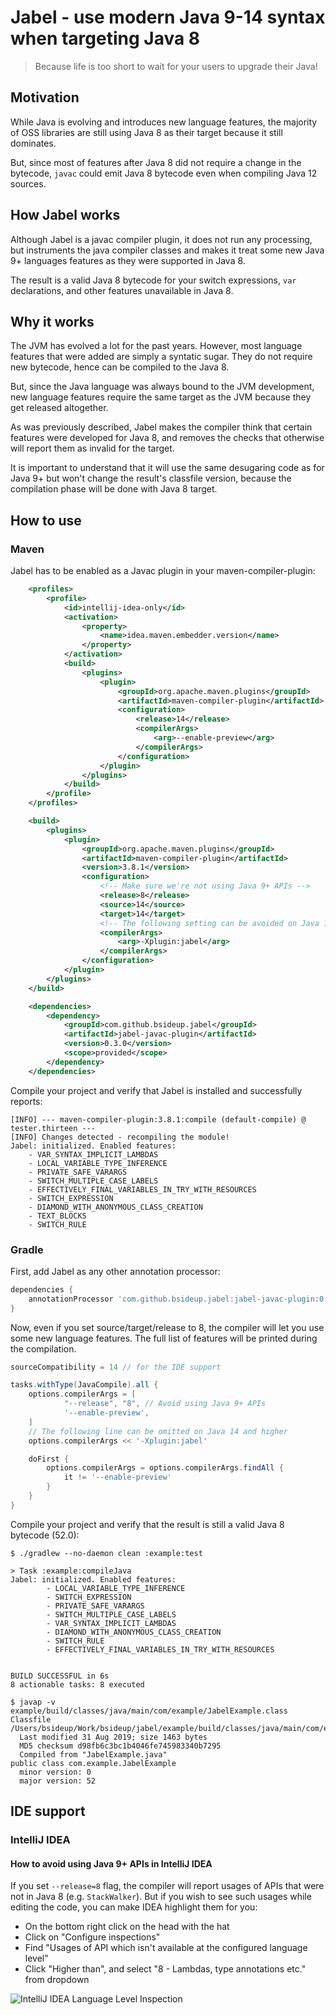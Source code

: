 # Jabel - use modern Java 9-14 syntax when targeting Java 8

> Because life is too short to wait for your users to upgrade their Java!


## Motivation

While Java is evolving and introduces new language features, the majority of OSS libraries
are  still using Java 8 as their target because it still dominates.

But, since most of features after Java 8 did not require a change in the bytecode,
`javac` could emit Java 8 bytecode even when compiling Java 12 sources.

## How Jabel works

Although Jabel is a javac compiler plugin, it does not run any processing,
but instruments the java compiler classes and makes it treat some new Java 9+ languages features
as they were supported in Java 8.

The result is a valid Java 8 bytecode for your switch expressions, `var` declarations,
and other features unavailable in Java 8.

## Why it works

The JVM has evolved a lot for the past years. However, most language features
that were added are simply a syntatic sugar. 
They do not require new bytecode, hence can be compiled to the Java 8.

But, since the Java language was always bound to the JVM development, new language features
require the same target as the JVM because they get released altogether.  

As was previously described, Jabel makes the compiler think that certain features were developed
for Java 8, and removes the checks that otherwise will report them as invalid for the target.

It is important to understand that it will use the same desugaring code as for Java 9+ but won't change
the result's classfile version, because the compilation phase will be done with Java 8 target.

## How to use

### Maven
Jabel has to be enabled as a Javac plugin in your maven-compiler-plugin:
```xml
    <profiles>
        <profile>
            <id>intellij-idea-only</id>
            <activation>
                <property>
                    <name>idea.maven.embedder.version</name>
                </property>
            </activation>
            <build>
                <plugins>
                    <plugin>
                        <groupId>org.apache.maven.plugins</groupId>
                        <artifactId>maven-compiler-plugin</artifactId>
                        <configuration>
                            <release>14</release>
                            <compilerArgs>
                                <arg>--enable-preview</arg>
                            </compilerArgs>
                        </configuration>
                    </plugin>
                </plugins>
            </build>
        </profile>
    </profiles>

    <build>
        <plugins>
            <plugin>
                <groupId>org.apache.maven.plugins</groupId>
                <artifactId>maven-compiler-plugin</artifactId>
                <version>3.8.1</version>
                <configuration>
                    <!-- Make sure we're not using Java 9+ APIs -->
                    <release>8</release>
                    <source>14</source>
                    <target>14</target>
                    <!-- The following setting can be avoided on Java 14 and higher -->
                    <compilerArgs>
                        <arg>-Xplugin:jabel</arg>
                    </compilerArgs>
                </configuration>
            </plugin>
        </plugins>
    </build>

    <dependencies>
        <dependency>
            <groupId>com.github.bsideup.jabel</groupId>
            <artifactId>jabel-javac-plugin</artifactId>
            <version>0.3.0</version>
            <scope>provided</scope>
        </dependency>
    </dependencies>
```

Compile your project and verify that Jabel is installed and successfully reports:
```
[INFO] --- maven-compiler-plugin:3.8.1:compile (default-compile) @ tester.thirteen ---
[INFO] Changes detected - recompiling the module!
Jabel: initialized. Enabled features:
	- VAR_SYNTAX_IMPLICIT_LAMBDAS
	- LOCAL_VARIABLE_TYPE_INFERENCE
	- PRIVATE_SAFE_VARARGS
	- SWITCH_MULTIPLE_CASE_LABELS
	- EFFECTIVELY_FINAL_VARIABLES_IN_TRY_WITH_RESOURCES
	- SWITCH_EXPRESSION
	- DIAMOND_WITH_ANONYMOUS_CLASS_CREATION
	- TEXT_BLOCKS
	- SWITCH_RULE
```

### Gradle
First, add Jabel as any other annotation processor:
```groovy
dependencies {
    annotationProcessor 'com.github.bsideup.jabel:jabel-javac-plugin:0.3.0'
}
```

Now, even if you set source/target/release to 8, the compiler will let you use some new language features.
The full list of features will be printed during the compilation.
```groovy
sourceCompatibility = 14 // for the IDE support

tasks.withType(JavaCompile).all {
    options.compilerArgs = [
            "--release", "8", // Avoid using Java 9+ APIs
            '--enable-preview',
    ]
    // The following line can be omitted on Java 14 and higher
    options.compilerArgs << '-Xplugin:jabel'

    doFirst {
        options.compilerArgs = options.compilerArgs.findAll {
            it != '--enable-preview'
        }
    }
}
```

Compile your project and verify that the result is still a valid Java 8 bytecode (52.0):
```shell script
$ ./gradlew --no-daemon clean :example:test

> Task :example:compileJava
Jabel: initialized. Enabled features:
        - LOCAL_VARIABLE_TYPE_INFERENCE
        - SWITCH_EXPRESSION
        - PRIVATE_SAFE_VARARGS
        - SWITCH_MULTIPLE_CASE_LABELS
        - VAR_SYNTAX_IMPLICIT_LAMBDAS
        - DIAMOND_WITH_ANONYMOUS_CLASS_CREATION
        - SWITCH_RULE
        - EFFECTIVELY_FINAL_VARIABLES_IN_TRY_WITH_RESOURCES


BUILD SUCCESSFUL in 6s
8 actionable tasks: 8 executed

$ javap -v example/build/classes/java/main/com/example/JabelExample.class
Classfile /Users/bsideup/Work/bsideup/jabel/example/build/classes/java/main/com/example/JabelExample.class
  Last modified 31 Aug 2019; size 1463 bytes
  MD5 checksum d98fb6c3bc1b4046fe745983340b7295
  Compiled from "JabelExample.java"
public class com.example.JabelExample
  minor version: 0
  major version: 52
```

## IDE support

### IntelliJ IDEA
#### How to avoid using Java 9+ APIs in IntelliJ IDEA
If you set `--release=8` flag, the compiler will report usages of APIs that were not in Java 8 (e.g. `StackWalker`). But if you wish to see such usages while editing the code, you can make IDEA highlight them for you:

* On the bottom right click on the head with the hat
* Click on "Configure inspections"
* Find "Usages of API which isn't available at the configured language level"
* Click "Higher than", and select "8 - Lambdas, type annotations etc." from dropdown

![IntelliJ IDEA Language Level Inspection](docs/images/idea-setting-language-level-inspection.png)
